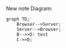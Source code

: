 New note Diagram:

```mermaid
graph TD;
    Browser-->Server;
    Server-->Browser;
    B-->>D: test
    C->>D;
```
